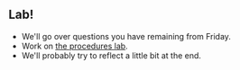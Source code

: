 Lab!
----

* We'll go over questions you have remaining from Friday.
* Work on [the procedures lab](../Labs/procedures-lab.html).
* We'll probably try to reflect a little bit at the end.

